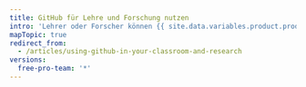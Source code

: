 ```yaml
---
title: GitHub für Lehre und Forschung nutzen
intro: 'Lehrer oder Forscher können {{ site.data.variables.product.prodname_dotcom }} für die Zusammenarbeit im Klassenraum, in der Studenten- oder Forschungsgruppe usw. verwenden.'
mapTopic: true
redirect_from:
  - /articles/using-github-in-your-classroom-and-research
versions:
  free-pro-team: '*'
---
```


